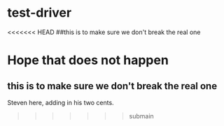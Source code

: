 # test-driver

<<<<<<< HEAD
##this is to make sure we don't break the real one

Hope that does not happen
=======
## this is to make sure we don't break the real one

Steven here, adding in his two cents.
>>>>>>> submain
